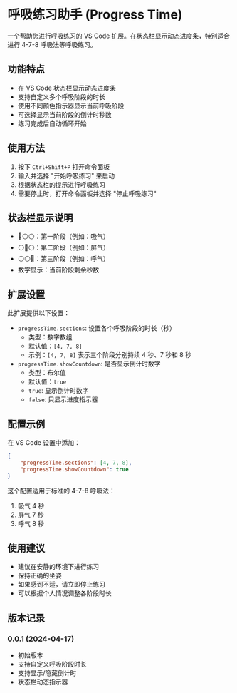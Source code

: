 # 呼吸练习助手 (Progress Time)

一个帮助您进行呼吸练习的 VS Code 扩展。在状态栏显示动态进度条，特别适合进行 4-7-8 呼吸法等呼吸练习。

## 功能特点

- 在 VS Code 状态栏显示动态进度条
- 支持自定义多个呼吸阶段的时长
- 使用不同颜色指示器显示当前呼吸阶段
- 可选择显示当前阶段的倒计时秒数
- 练习完成后自动循环开始

## 使用方法

1. 按下 `Ctrl+Shift+P` 打开命令面板
2. 输入并选择 "开始呼吸练习" 来启动
3. 根据状态栏的提示进行呼吸练习
4. 需要停止时，打开命令面板并选择 "停止呼吸练习"

## 状态栏显示说明

- 🔵⚪⚪：第一阶段（例如：吸气）
- ⚪🔵⚪：第二阶段（例如：屏气）
- ⚪⚪🔵：第三阶段（例如：呼气）
- 数字显示：当前阶段剩余秒数

## 扩展设置

此扩展提供以下设置：

* `progressTime.sections`: 设置各个呼吸阶段的时长（秒）
  * 类型：数字数组
  * 默认值：`[4, 7, 8]`
  * 示例：`[4, 7, 8]` 表示三个阶段分别持续 4 秒、7 秒和 8 秒
* `progressTime.showCountdown`: 是否显示倒计时数字
  * 类型：布尔值
  * 默认值：`true`
  * `true`: 显示倒计时数字
  * `false`: 只显示进度指示器

## 配置示例

在 VS Code 设置中添加：

```json
{
    "progressTime.sections": [4, 7, 8],
    "progressTime.showCountdown": true
}
```

这个配置适用于标准的 4-7-8 呼吸法：
1. 吸气 4 秒
2. 屏气 7 秒
3. 呼气 8 秒

## 使用建议

- 建议在安静的环境下进行练习
- 保持正确的坐姿
- 如果感到不适，请立即停止练习
- 可以根据个人情况调整各阶段时长

## 版本记录

### 0.0.1 (2024-04-17)
- 初始版本
- 支持自定义呼吸阶段时长
- 支持显示/隐藏倒计时
- 状态栏动态指示器